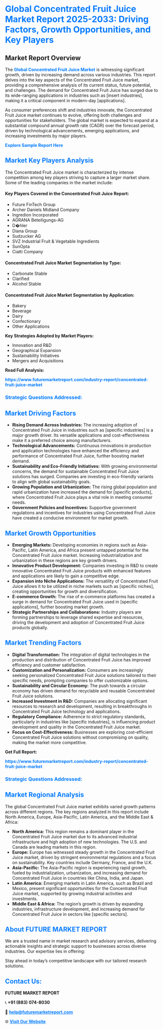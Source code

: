 <h1 style="color: #007BFF;">Global Concentrated Fruit Juice Market Report 2025-2033: Driving Factors, Growth Opportunities, and Key Players</h1>

<section id="overview">
<h2>Market Report Overview</h2>
<p>The <a href="https://www.futuremarketreport.com/industry-report/concentrated-fruit-juice-market" style="color: #007BFF; text-decoration: none;"><strong>Global Concentrated Fruit Juice Market</strong></a> is witnessing significant growth, driven by increasing demand across various industries. This report delves into the key aspects of the Concentrated Fruit Juice market, providing a comprehensive analysis of its current status, future potential, and challenges. The demand for Concentrated Fruit Juice has surged due to its wide-ranging applications in industries such as [insert industries], making it a critical component in modern-day [applications].</p>
<p>As consumer preferences shift and industries innovate, the Concentrated Fruit Juice market continues to evolve, offering both challenges and opportunities for stakeholders. The global market is expected to expand at a substantial compound annual growth rate (CAGR) over the forecast period, driven by technological advancements, emerging applications, and increasing investments by major players.</p>
</section>

<section id="overview">
<p><a href="https://www.futuremarketreport.com/request-sample/reportId=41953" style="color: #007BFF; text-decoration: none;"><strong>Explore Sample Report Here</strong></a></p>
</section>

<section id="key-players">
<h2 style="color: #007BFF;">Market Key Players Analysis</h2>
<p>The Concentrated Fruit Juice market is characterized by intense competition among key players striving to capture a larger market share. Some of the leading companies in the market include:</p>
<h4>Key Players Covered in the Concentrated Fruit Juice Report:</h4>
<ul><li>Future FinTech Group</li><li>Archer Daniels Midland Company</li><li>Ingredion Incorporated</li><li>AGRANA Beteiligungs-AG</li><li>D�hler</li><li>Diana Group</li><li>Sudzucker AG</li><li>SVZ Industrial Fruit &amp; Vegetable Ingredients</li><li>SunOpta</li><li>Ciatti Company</li></ul>
<h4>Concentrated Fruit Juice Market Segmentation by Type:</h4>
<ul><li>Carbonate Stable</li><li>Clarified</li><li>Alcohol Stable</li></ul>

<h4>Concentrated Fruit Juice Market Segmentation by Application:</h4>
<ul><li>Bakery</li><li>Beverage</li><li>Dairy</li><li>Confectionary</li><li>Other Applications</li></ul>
<p><strong>Key Strategies Adopted by Market Players:</strong></p>
<ul>
<li>Innovation and R&D</li>
<li>Geographical Expansion</li>
<li>Sustainability Initiatives</li>
<li>Mergers and Acquisitions</li>
</ul>
</section>

<section>
<p><strong>Read Full Analysis: </strong></p><a href="https://www.futuremarketreport.com/industry-report/concentrated-fruit-juice-market" style="color: #007BFF; text-decoration: none;"><strong>https://www.futuremarketreport.com/industry-report/concentrated-fruit-juice-market</strong></a>
<h3 style="color: #007BFF;">Strategic Questions Addressed:</h3>
</section>

<section id="driving-factors">
<h2 style="color: #007BFF;">Market Driving Factors</h2>
<ul>
<li><strong>Rising Demand Across Industries:</strong> The increasing adoption of Concentrated Fruit Juice in industries such as [specific industries] is a major growth driver. Its versatile applications and cost-effectiveness make it a preferred choice among manufacturers.</li>
<li><strong>Technological Advancements:</strong> Continuous innovations in production and application technologies have enhanced the efficiency and performance of Concentrated Fruit Juice, further boosting market demand.</li>
<li><strong>Sustainability and Eco-Friendly Initiatives:</strong> With growing environmental concerns, the demand for sustainable Concentrated Fruit Juice solutions has surged. Companies are investing in eco-friendly variants to align with global sustainability goals.</li>
<li><strong>Growing Population and Urbanization:</strong> The rising global population and rapid urbanization have increased the demand for [specific products], where Concentrated Fruit Juice plays a vital role in meeting consumer needs.</li>
<li><strong>Government Policies and Incentives:</strong> Supportive government regulations and incentives for industries using Concentrated Fruit Juice have created a conducive environment for market growth.</li>
</ul>
</section>

<section id="growth-opportunities">
<h2 style="color: #007BFF;">Market Growth Opportunities</h2>
<ul>
<li><strong>Emerging Markets:</strong> Developing economies in regions such as Asia-Pacific, Latin America, and Africa present untapped potential for the Concentrated Fruit Juice market. Increasing industrialization and urbanization in these regions are key growth drivers.</li>
<li><strong>Innovative Product Development:</strong> Companies investing in R&D to create innovative Concentrated Fruit Juice products with enhanced features and applications are likely to gain a competitive edge.</li>
<li><strong>Expansion into Niche Applications:</strong> The versatility of Concentrated Fruit Juice allows it to be utilized in niche markets such as [specific niches], creating opportunities for growth and diversification.</li>
<li><strong>E-commerce Growth:</strong> The rise of e-commerce platforms has created a surge in demand for Concentrated Fruit Juice used in [specific applications], further boosting market growth.</li>
<li><strong>Strategic Partnerships and Collaborations:</strong> Industry players are forming partnerships to leverage shared expertise and resources, driving the development and adoption of Concentrated Fruit Juice products globally.</li>
</ul>
</section>

<section id="trending-factors">
<h2 style="color: #007BFF;">Market Trending Factors</h2>
<ul>
<li><strong>Digital Transformation:</strong> The integration of digital technologies in the production and distribution of Concentrated Fruit Juice has improved efficiency and customer satisfaction.</li>
<li><strong>Customization and Personalization:</strong> Consumers are increasingly seeking personalized Concentrated Fruit Juice solutions tailored to their specific needs, prompting companies to offer customizable options.</li>
<li><strong>Sustainability and Circular Economy:</strong> The push towards a circular economy has driven demand for recyclable and reusable Concentrated Fruit Juice solutions.</li>
<li><strong>Increased Investment in R&D:</strong> Companies are allocating significant resources to research and development, resulting in breakthroughs in Concentrated Fruit Juice technology and applications.</li>
<li><strong>Regulatory Compliance:</strong> Adherence to strict regulatory standards, particularly in industries like [specific industries], is influencing product development and quality in the Concentrated Fruit Juice market.</li>
<li><strong>Focus on Cost-Effectiveness:</strong> Businesses are exploring cost-efficient Concentrated Fruit Juice solutions without compromising on quality, making the market more competitive.</li>
</ul>
</section>

<section>
<p><strong>Get Full Report: </strong></p><a href="https://www.futuremarketreport.com/industry-report/concentrated-fruit-juice-market" style="color: #007BFF; text-decoration: none;"><strong>https://www.futuremarketreport.com/industry-report/concentrated-fruit-juice-market</strong></a>
<h3 style="color: #007BFF;">Strategic Questions Addressed:</h3>
</section>


<section id="regional-analysis">
<h2 style="color: #007BFF;">Market Regional Analysis</h2>
<p>The global Concentrated Fruit Juice market exhibits varied growth patterns across different regions. The key regions analyzed in this report include North America, Europe, Asia-Pacific, Latin America, and the Middle East & Africa:</p>
<ul>
<li><strong>North America:</strong> This region remains a dominant player in the Concentrated Fruit Juice market due to its advanced industrial infrastructure and high adoption of new technologies. The U.S. and Canada are leading markets in this region.</li>
<li><strong>Europe:</strong> Europe has witnessed steady growth in the Concentrated Fruit Juice market, driven by stringent environmental regulations and a focus on sustainability. Key countries include Germany, France, and the U.K.</li>
<li><strong>Asia-Pacific:</strong> The Asia-Pacific region is experiencing rapid growth, fueled by industrialization, urbanization, and increasing demand for Concentrated Fruit Juice in countries like China, India, and Japan.</li>
<li><strong>Latin America:</strong> Emerging markets in Latin America, such as Brazil and Mexico, present significant opportunities for the Concentrated Fruit Juice market, supported by growing industrial activities and investments.</li>
<li><strong>Middle East & Africa:</strong> The region’s growth is driven by expanding industries, infrastructure development, and increasing demand for Concentrated Fruit Juice in sectors like [specific sectors].</li>
</ul>
</section>

<footer>
<h2 style="color: #007BFF;">About FUTURE MARKET REPORT</h2>
<p>We are a trusted name in market research and advisory services, delivering actionable insights and strategic support to businesses across diverse industries. Our expertise lies in offering:</p>

<p>Stay ahead in today’s competitive landscape with our tailored research solutions.</p>

<h2 style="color: #007BFF;">Contact Us:</h2>
<p><strong>FUTURE MARKET REPORT</strong></p>
<p>📞 <strong>+91 (883) 074-8030</strong></p>
<p>📧 <strong><a href="mailto:help@futuremarketreport.com" style="color: #007BFF;">help@futuremarketreport.com</a></strong></p>
<p>🌐 <strong><a href="https://www.futuremarketreport.com/" style="color: #007BFF;">Visit Our Website</a></strong></p>
</footer>
